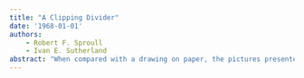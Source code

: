 ```yaml
---
title: "A Clipping Divider"
date: '1968-01-01'
authors: 
    - Robert F. Sproull
    - Ivan E. Sutherland
abstract: "When compared with a drawing on paper, the pictures presented by today's computer display equipment are sadly lacking in resolution. Most modern display equipment uses 10 bit digital to analog converters, providing for display in a 1024 by 1024 square raster. The actual resolution available is usually somewhat less since adjacent spots or lines will overlap. Even large-screen displays have limited resolution, for although they give a bigger picture, they also draw wider lines so that the amount of material which can appear at one time is still limited. Users of larger paper drawings have become accustomed to having a great deal of material presented at once. The computer display scope alone cannot serve the many tasks which require relatively large drawings with fine details."
---
```


